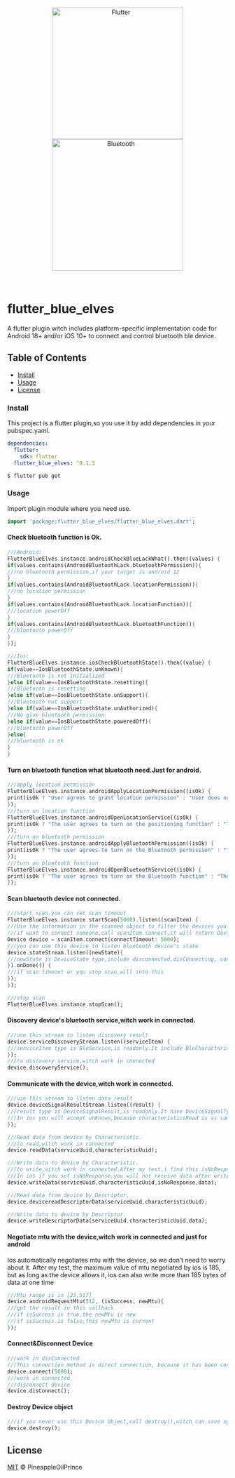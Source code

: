 <br>
<p align="center">
<img alt="Flutter" width=300 src="https://flutter.dev/assets/images/shared/brand/flutter/logo/flutter-lockup.png" />
<img alt="Bluetooth" width=300 src="https://3pl46c46ctx02p7rzdsvsg21-wpengine.netdna-ssl.com/wp-content/themes/bluetooth/images/logos/bluetooth-logo-color-black.svg" />
</p>
<br>

# flutter_blue_elves

A flutter plugin witch includes platform-specific implementation code for Android 18+ and/or iOS 10+ to connect and control bluetooth ble device.

## Table of Contents

- [Install](#install)
- [Usage](#usage)
- [License](#license)

### Install
This project is a flutter plugin,so you use it by add dependencies in your pubspec.yaml.
```yaml
dependencies:
  flutter:
    sdk: flutter
  flutter_blue_elves: ^0.1.3
```
```shell script
$ flutter pub get
```
### Usage
Import plugin module where you need use.
```dart
import 'package:flutter_blue_elves/flutter_blue_elves.dart';
```
#### Check bluetooth function is Ok.
```dart
///Android:
FlutterBlueElves.instance.androidCheckBlueLackWhat().then((values) {
if(values.contains(AndroidBluetoothLack.bluetoothPermission)){
///no bluetooth permission,if your target is android 12
}
if(values.contains(AndroidBluetoothLack.locationPermission)){
///no location permission
}
if(values.contains(AndroidBluetoothLack.locationFunction)){
///location powerOff
}
if(values.contains(AndroidBluetoothLack.bluetoothFunction)){
///bluetooth powerOff
}
});

///Ios:
FlutterBlueElves.instance.iosCheckBluetoothState().then((value) {
if(value==IosBluetoothState.unKnown){
///Bluetooth is not initialized
}else if(value==IosBluetoothState.resetting){
///Bluetooth is resetting
}else if(value==IosBluetoothState.unSupport){
///Bluetooth not support
}else if(value==IosBluetoothState.unAuthorized){
///No give bluetooth permission
}else if(value==IosBluetoothState.poweredOff){
///bluetooth powerOff
}else{
///bluetooth is ok
}
}
```
#### Turn on bluetooth function what bluetooth need.Just for android.
```dart
///apply location permission
FlutterBlueElves.instance.androidApplyLocationPermission((isOk) {
print(isOk ? "User agrees to grant location permission" : "User does not agree to grant location permission");
});
///turn on location function
FlutterBlueElves.instance.androidOpenLocationService((isOk) {
print(isOk ? "The user agrees to turn on the positioning function" : "The user does not agree to enable the positioning function");
});
///turn on bluetooth permission
FlutterBlueElves.instance.androidApplyBluetoothPermission((isOk) {
print(isOk ? "The user agrees to turn on the Bluetooth permission" : "The user does not agrees to turn on the Bluetooth permission");
});
///turn on bluetooth function
FlutterBlueElves.instance.androidOpenBluetoothService((isOk) {
print(isOk ? "The user agrees to turn on the Bluetooth function" : "The user does not agrees to turn on the Bluetooth function");
});
```
#### Scan bluetooth device not connected.
```dart
///start scan,you can set scan timeout
FlutterBlueElves.instance.startScan(5000).listen((scanItem) {
///Use the information in the scanned object to filter the devices you want
///if want to connect someone,call scanItem.connect,it will return Device object
Device device = scanItem.connect(connectTimeout: 5000);
///you can use this device to listen bluetooth device's state
device.stateStream.listen((newState){
///newState is DeviceState type,include disconnected,disConnecting, connecting,connected, connectTimeout,initiativeDisConnected,destroyed
}).onDone(() {
///if scan timeout or you stop scan,will into this
});
});

///stop scan
FlutterBlueElves.instance.stopScan();
```

#### Discovery device's bluetooth service,witch work in connected.
```dart
///use this stream to listen discovery result
device.serviceDiscoveryStream.listen((serviceItem) {
///serviceItem type is BleService,is readonly.It include BleCharacteristic and BleDescriptor
});
///to discovery service,witch work in connected
device.discoveryService();
```
#### Communicate with the device,witch work in connected.
```dart
///use this stream to listen data result
device.deviceSignalResultStream.listen((result) {
///result type is DeviceSignalResult,is readonly.It have DeviceSignalType attributes,witch include characteristicsRead,characteristicsWrite,characteristicsNotify,descriptorRead,descriptorWrite,unKnown.
///In ios you will accept unKnown,because characteristicsRead is as same as characteristicsNotify for ios.So characteristicsRead or characteristicsNotify will return unKnown.
});

///Read data from device by Characteristic.
///to read,witch work in connected
device.readData(serviceUuid,characteristicUuid);

///Write data to device by Characteristic.
///to write,witch work in connected.After my test,i find this isNoResponse is work in ios but not in android.
///In ios if you set isNoResponse,you will not receive data after write,but android will.
device.writeData(serviceUuid,characteristicUuid,isNoResponse,data);

///Read data from device by Descriptor.
device.devicereadDescriptorData(serviceUuid,characteristicUuid);

///Write data to device by Descriptor.
device.writeDescriptorData(serviceUuid,characteristicUuid,data);
```
#### Negotiate mtu with the device,witch work in connected and just for android
Ios automatically negotiates mtu with the device, so we don’t need to worry about it.
After my test, the maximum value of mtu negotiated by ios is 185, but as long as the device allows it, ios can also write more than 185 bytes of data at one time
```dart
///Mtu range is in [23,517]
device.androidRequestMtu(512, (isSuccess, newMtu){
///get the result in this callback
///if isSuccess is true,the newMtu is new
///if isSuccess is false,this newMtu is current
});
```

#### Connect&Disconnect Device
```dart
///work in disConnected
///This connection method is direct connection, because it has been connected before, so I saved the direct connection object, and I can use this object to connect again
device.connect(5000);
///work in connected
///disconnect device
device.disConnect();
```

#### Destroy Device object
```dart
///if you never use this Device Object,call destroy(),witch can save space
device.destroy();
```

## License

[MIT](LICENSE) © PineappleOilPrince

